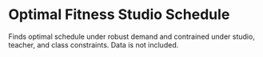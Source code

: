 # Optimal Fitness Studio Schedule

Finds optimal schedule under robust demand and contrained under studio, teacher, and class constraints.
Data is not included.
